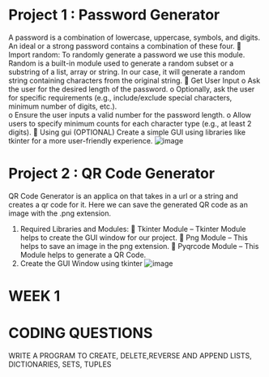 # Project 1 : Password Generator 
A password is a combination of lowercase, uppercase, symbols, and 
digits. An ideal or a strong password contains a combination of these 
four. 
 Import random: To randomly generate a password we use this module. 
Random is a built-in module used to generate a random subset or a 
substring of a list, array or string. In our case, it will generate a random 
string containing characters from the original string. 
 Get User Input 
o Ask the user for the desired length of the password. 
o Optionally, ask the user for specific requirements (e.g., include/exclude 
special characters, minimum number of digits, etc.).  
o Ensure the user inputs a valid number for the password length. 
o Allow users to specify minimum counts for each character type (e.g., at least 2 
digits). 
 Using gui (OPTIONAL) 
Create a simple GUI using libraries like tkinter for a more user-friendly 
experience.
![image](https://github.com/Jhansi-1234/-TECHSTRAVER-_DATA_SCIENCE_WEEK1/assets/143017817/f49bf21f-1434-407f-8986-4ed709c059c3)
# Project 2 : QR Code Generator 
QR Code Generator is an applica on that takes in a url or a string 
and creates a qr code for it. Here we can save the generated QR 
code as an image with the .png extension. 
1. Required Libraries and Modules: 
 Tkinter Module – Tkinter Module helps to create the GUI 
window for our project. 
 Png Module – This helps to save an image in the png 
extension. 
 Pyqrcode Module – This Module helps to generate a QR 
Code. 
2. Create the GUI Window using tkinter
![image](https://github.com/Jhansi-1234/-TECHSTRAVER-_DATA_SCIENCE_WEEK1/assets/143017817/29784a19-4d36-403e-b771-d8784e6194b2)
# WEEK 1
 # CODING QUESTIONS
 WRITE A PROGRAM TO CREATE, DELETE,REVERSE
 AND APPEND LISTS, DICTIONARIES, SETS,
 TUPLES
